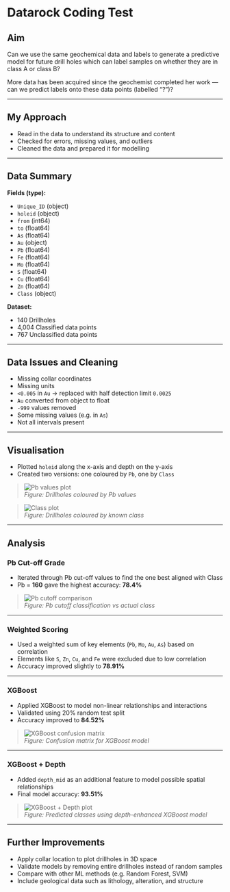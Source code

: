 # **Datarock Coding Test**

## Aim

Can we use the same geochemical data and labels to generate a predictive model for future drill holes which can label samples on whether they are in class A or class B?

More data has been acquired since the geochemist completed her work — can we predict labels onto these data points (labelled “?”)?

---

## My Approach

- Read in the data to understand its structure and content
- Checked for errors, missing values, and outliers
- Cleaned the data and prepared it for modelling

---

## Data Summary

**Fields (type):**

- `Unique_ID` (object)  
- `holeid` (object)  
- `from` (int64)  
- `to` (float64)  
- `As` (float64)  
- `Au` (object)  
- `Pb` (float64)  
- `Fe` (float64)  
- `Mo` (float64)  
- `S` (float64)  
- `Cu` (float64)  
- `Zn` (float64)  
- `Class` (object)  

**Dataset:**

- 140 Drillholes  
- 4,004 Classified data points  
- 767 Unclassified data points

---

## Data Issues and Cleaning

- Missing collar coordinates  
- Missing units  
- `<0.005` in `Au` → replaced with half detection limit `0.0025`  
- `Au` converted from object to float  
- `-999` values removed  
- Some missing values (e.g. in `As`)  
- Not all intervals present

---

## Visualisation

- Plotted `holeid` along the x-axis and depth on the y-axis  
- Created two versions: one coloured by `Pb`, one by `Class`

> ![Pb values plot](images/pb_plot_placeholder.png)  
> *Figure: Drillholes coloured by Pb values*

> ![Class plot](images/class_plot_placeholder.png)  
> *Figure: Drillholes coloured by known class*

---

## Analysis

### Pb Cut-off Grade

- Iterated through Pb cut-off values to find the one best aligned with Class  
- Pb = **160** gave the highest accuracy: **78.4%**

> ![Pb cutoff comparison](images/pb_cutoff_plot_placeholder.png)  
> *Figure: Pb cutoff classification vs actual class*

---

### Weighted Scoring

- Used a weighted sum of key elements (`Pb`, `Mo`, `Au`, `As`) based on correlation  
- Elements like `S`, `Zn`, `Cu`, and `Fe` were excluded due to low correlation  
- Accuracy improved slightly to **78.91%**

---

### XGBoost

- Applied XGBoost to model non-linear relationships and interactions  
- Validated using 20% random test split  
- Accuracy improved to **84.52%**

> ![XGBoost confusion matrix](images/xgboost_confusion_matrix_placeholder.png)  
> *Figure: Confusion matrix for XGBoost model*

---

### XGBoost + Depth

- Added `depth_mid` as an additional feature to model possible spatial relationships  
- Final model accuracy: **93.51%**

> ![XGBoost + Depth plot](images/xgboost_depth_plot_placeholder.png)  
> *Figure: Predicted classes using depth-enhanced XGBoost model*

---

## Further Improvements

- Apply collar location to plot drillholes in 3D space  
- Validate models by removing entire drillholes instead of random samples  
- Compare with other ML methods (e.g. Random Forest, SVM)  
- Include geological data such as lithology, alteration, and structure